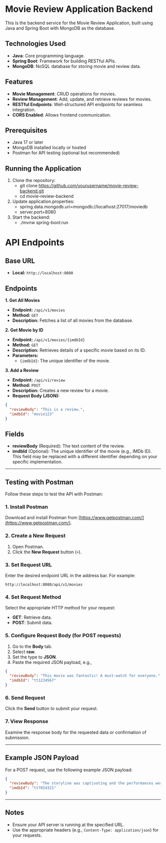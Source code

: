 # Movie Review Application Backend

This is the backend service for the Movie Review Application, built using Java and Spring Boot with MongoDB as the database.

## Technologies Used
- **Java**: Core programming language.
- **Spring Boot**: Framework for building RESTful APIs.
- **MongoDB**: NoSQL database for storing movie and review data.

## Features
- **Movie Management**: CRUD operations for movies.
- **Review Management**: Add, update, and retrieve reviews for movies.
- **RESTful Endpoints**: Well-structured API endpoints for seamless integration.
- **CORS Enabled**: Allows frontend communication.

## Prerequisites
- Java 17 or later
- MongoDB installed locally or hosted
- Postman for API testing (optional but recommended)

## Running the Application

1. Clone the repository:
   - git clone https://github.com/yourusername/movie-review-backend.git
   - cd movie-review-backend
2. Update application.properties:
   - spring.data.mongodb.uri=mongodb://localhost:27017/moviedb
   - server.port=8080
3. Start the backend:
   - ./mvnw spring-boot:run

# API Endpoints
## Base URL
 
* **Local:** `http://localhost:8080` 

## Endpoints

**1. Get All Movies**

* **Endpoint:** `/api/v1/movies`
* **Method:** `GET`
* **Description:** Fetches a list of all movies from the database.

**2. Get Movie by ID**

* **Endpoint:** `/api/v1/movies/{imdbId}` 
* **Method:** `GET`
* **Description:** Retrieves details of a specific movie based on its ID.
* **Parameters:**
    * `{imdbId}`: The unique identifier of the movie.

**3. Add a Review**

* **Endpoint:** `/api/v1/review`
* **Method:** `POST`
* **Description:** Creates a new review for a movie.
* **Request Body (JSON):**

```json
{
  "reviewBody": "This is a review.", 
  "imdbId": "movie123" 
}
```
## Fields

- **reviewBody** (Required): The text content of the review.
- **imdbId** (Optional): The unique identifier of the movie (e.g., IMDb ID). This field may be replaced with a different identifier depending on your specific implementation.

---

## Testing with Postman

Follow these steps to test the API with Postman:

### 1. Install Postman

Download and install Postman from [https://www.getpostman.com/](https://www.getpostman.com/).

### 2. Create a New Request

1. Open Postman.
2. Click the **New Request** button (`+`).

### 3. Set Request URL

Enter the desired endpoint URL in the address bar. For example:

```
http://localhost:8080/api/v1/movies
```

### 4. Set Request Method

Select the appropriate HTTP method for your request:

- **GET**: Retrieve data.
- **POST**: Submit data.

### 5. Configure Request Body (for POST requests)

1. Go to the **Body** tab.
2. Select **raw**.
3. Set the type to **JSON**.
4. Paste the required JSON payload, e.g.,

```json
{
  "reviewBody": "This movie was fantastic! A must-watch for everyone.",
  "imdbId": "tt1234567"
}
```

### 6. Send Request

Click the **Send** button to submit your request.

### 7. View Response

Examine the response body for the requested data or confirmation of submission.

---

## Example JSON Payload

For a POST request, use the following example JSON payload:

```json
{
  "reviewBody": "The storyline was captivating and the performances were exceptional.",
  "imdbId": "tt7654321"
}
```

---

## Notes

- Ensure your API server is running at the specified URL.
- Use the appropriate headers (e.g., `Content-Type: application/json`) for your requests.
